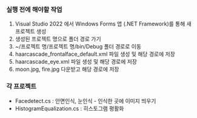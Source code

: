 ### 실행 전에 해야할 작업  
1. Visual Studio 2022 에서 Windows Forms 앱 (.NET Framework)를 통해 새 프로젝트 생성
2. 생성된 프로젝트 명으로 폴더 경로 가기
3. ~/프로젝트 명/프로젝트 명/bin/Debug 폴더 경로로 이동
4. haarcascade_frontalface_default.xml 파일 생성 및 해당 경로에 저장
5. haarcascade_eye.xml 파일 생성 및 해당 경로에 저장
6. moon.jpg, fire.jpg 다운받고 해당 경로에 저장  

### 각 프로젝트  
* Facedetect.cs : 안면인식, 눈인식 - 인식한 곳에 이미지 띄우기
* HistogramEqualization.cs : 히스토그램 평활화
